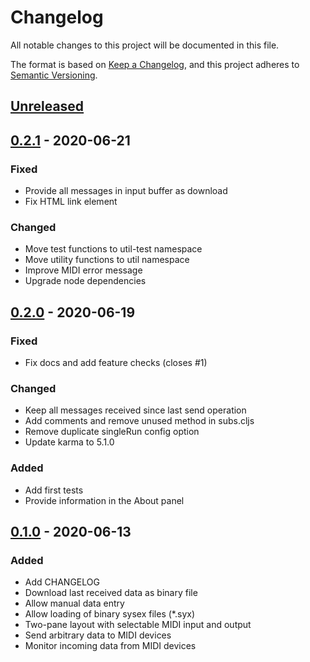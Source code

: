 # Changelog

All notable changes to this project will be documented in this file.

The format is based on [Keep a Changelog](https://keepachangelog.com/en/1.0.0/),
and this project adheres to [Semantic Versioning](https://semver.org/spec/v2.0.0.html).

## [Unreleased]

## [0.2.1] - 2020-06-21

### Fixed

- Provide all messages in input buffer as download
- Fix HTML link element

### Changed

- Move test functions to util-test namespace
- Move utility functions to util namespace
- Improve MIDI error message
- Upgrade node dependencies

## [0.2.0] - 2020-06-19

### Fixed

- Fix docs and add feature checks (closes #1)

### Changed

- Keep all messages received since last send operation
- Add comments and remove unused method in subs.cljs
- Remove duplicate singleRun config option
- Update karma to 5.1.0

### Added

- Add first tests
- Provide information in the About panel

## [0.1.0] - 2020-06-13

### Added

- Add CHANGELOG
- Download last received data as binary file
- Allow manual data entry
- Allow loading of binary sysex files (*.syx)
- Two-pane layout with selectable MIDI input and output
- Send arbitrary data to MIDI devices
- Monitor incoming data from MIDI devices

[unreleased]: https://github.com/danielappelt/midi-spider/compare/v0.2.1...HEAD
[0.2.1]: https://github.com/danielappelt/midi-spider/compare/v0.1.0...v0.2.1
[0.2.0]: https://github.com/danielappelt/midi-spider/compare/v0.1.0...v0.2.0
[0.1.0]: https://github.com/danielappelt/midi-spider/releases/tag/v0.1.0

